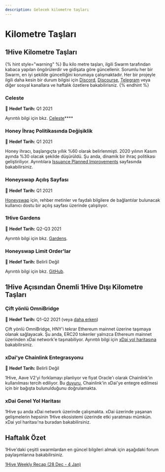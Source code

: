 ```yaml
---
description: Gelecek kilometre taşları
---
```


# Kilometre Taşları

## 1Hive Kilometre Taşları

{% hint style="warning" %}
Bu kilo metre taşları, ilgili Swarm tarafından kabaca yapılan öngörülerdir ve gidişata göre güncellenir. Sorumlu her bir Swarm, en iyi şekilde güncelliğini korumaya çalışmaktadır. Her bir projeyle ilgili daha kesin bir durum bilgisi için [Discord](https://discord.com/invite/P4rRDUKTAU), [Discourse](https://forum.1hive.org/), [Telegram](https://t.me/honeyswapDEX) veya diğer sosyal kanallara ve haftalık özetlere bakabilirisniz.
{% endhint %}

### **Celeste**

🎯 **Hedef Tarih:** Q1 2021

Ayrıntılı bilgi için bkz. [Celeste](projects/celeste/)\*\*\*\*

### **Honey İhraç Politikasında Değişiklik**

🎯 **Hedef Tarih:** Q1 2021

Honey ihracı, başlangıçta yıllık %60 olarak belirlenmişti. 2020 yılının Kasım ayında %30 olacak şekilde düşürüldü. Şu anda, dinamik bir ihraç politikası geliştiriliyor. Ayrıntılara [Issuance Planned Improvements](projects/honey/honey-improvements.md#dynamic-issuance-policy) sayfasında bakabilirsiniz.

### **Honeyswap Açılış Sayfası**

🎯 **Hedef Tarih:** Q1 2021

[Honeyswap](projects/honeyswap/) için, rehber metinler ve faydalı bilgilere de bağlantılar bulunacak kullanıcı dostu bir açılış sayfası üzerinde çalışılıyor.

### 1Hive Gardens

🎯 **Hedef Tarih:** Q2-Q3 2021

Ayrıntılı bilgi için bkz. [Gardens](projects/gardens.md).

### **Honeyswap Limit Order'lar**

🎯 **Hedef Tarih:** Belirli Değil

Ayrıntılı bilgi için bkz. [GitHub](https://github.com/1Hive/honeyswap-limit-order-contracts).

## 1Hive Açısından Önemli 1Hive Dışı Kilometre Taşları

### **Çift yönlü** OmniBridge

🎯 **Hedef Tarih:** Q1-Q2 2021 \(veya [daha erken](https://forum.1hive.org/t/easy-hny-xdai-mainnet-bridge-idea/1436/12)\)

Çift yönlü OmniBridge, HNY'i tekrar Ethereum mainnet üzerine taşımaya olanak sağlayacak. Şu anda, ERC20 tokenler yalnızca Ethereum mainnet üzerinden xDai network'e taşınabiliyor. Ayrıntılı bilgi için [xDai yol haritasına](https://www.xdaichain.com/about-xdai/roadmap#omnibridge-phase-2) bakabilirsiniz.

### xDai'ye Chainlink Entegrasyonu

🎯 **Hedef Tarih:** Belirli Değil

1Hive, Aave V2'yi forklamayı planlıyor ve fiyat Oracle'ı olarak Chainlink'in kullanılması tercih ediliyor. Bu [duyuru](https://blog.chain.link/protofire-receives-a-chainlink-community-grant-for-an-integration-with-xdai/), Chainlink'in xDai'ye entegre edilmesi için bir bağışta bulunulduğunu doğrulamakta.

### xDai Genel Yol Haritası

1Hive şu anda xDai network üzerinde çalışmakta. xDai üzerinde yaşanan gelişmelerin hepsinin 1Hive ekosistemi üzerinde etki yaratması mümkün. xDai yol haritası'na buradan bakabilirsiniz.

## Haftalık Özet

1Hive'daki çeşitli swarmlardan en güncel bilgileri almak için aşağıdaki forum paylaşımlarına bakabilirsiniz.

[1Hive Weekly Recap \(28 Dec - 4 Jan\)](https://forum.1hive.org/t/1hive-weekly-recap-cw-52-28-dec-4-jan/1765) 

